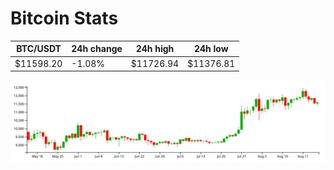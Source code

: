 # Bitcoin Stats

BTC/USDT|24h change|24h high|24h low|
|---|---|---|---|
|$11598.20|-1.08%|$11726.94|$11376.81|

<img src="./chart.svg">
